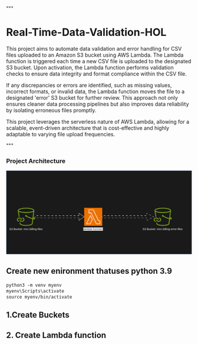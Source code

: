 
"""

# Real-Time-Data-Validation-HOL
This project aims to automate data validation and error handling for CSV files uploaded to an Amazon S3 bucket using AWS Lambda. The Lambda function is triggered each time a new CSV file is uploaded to the designated S3 bucket. Upon activation, the Lambda function performs validation checks to ensure data integrity and format compliance within the CSV file.

If any discrepancies or errors are identified, such as missing values, incorrect formats, or invalid data, the Lambda function moves the file to a designated 'error' S3 bucket for further review. This approach not only ensures cleaner data processing pipelines but also improves data reliability by isolating erroneous files promptly.

This project leverages the serverless nature of AWS Lambda, allowing for a scalable, event-driven architecture that is cost-effective and highly adaptable to varying file upload frequencies.

"""


### Project Architecture

![project architecture](resources/architecture.drawio.svg)


## Create new enironment thatuses python 3.9

```
python3 -m venv myenv
myenv\Scripts\activate
source myenv/bin/activate

```

## 1.Create Buckets


## 2. Create Lambda function



